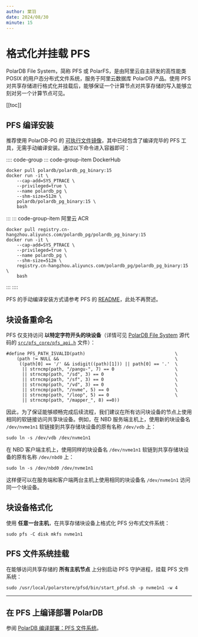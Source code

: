 ```yaml
---
author: 棠羽
date: 2024/08/30
minute: 15
---
```


# 格式化并挂载 PFS

<ArticleInfo :frontmatter=$frontmatter></ArticleInfo>

PolarDB File System，简称 PFS 或 PolarFS，是由阿里云自主研发的高性能类 POSIX 的用户态分布式文件系统，服务于阿里云数据库 PolarDB 产品。使用 PFS 对共享存储进行格式化并挂载后，能够保证一个计算节点对共享存储的写入能够立刻对另一个计算节点可见。

[[toc]]

## PFS 编译安装

推荐使用 PolarDB-PG 的 [可执行文件镜像](https://hub.docker.com/r/polardb/polardb_pg_binary/tags)，其中已经包含了编译完毕的 PFS 工具，无需手动编译安装。通过以下命令进入容器即可：

:::: code-group
::: code-group-item DockerHub

```shell:no-line-numbers
docker pull polardb/polardb_pg_binary:15
docker run -it \
    --cap-add=SYS_PTRACE \
    --privileged=true \
    --name polardb_pg \
    --shm-size=512m \
    polardb/polardb_pg_binary:15 \
    bash
```

:::
::: code-group-item 阿里云 ACR

```shell:no-line-numbers
docker pull registry.cn-hangzhou.aliyuncs.com/polardb_pg/polardb_pg_binary:15
docker run -it \
    --cap-add=SYS_PTRACE \
    --privileged=true \
    --name polardb_pg \
    --shm-size=512m \
    registry.cn-hangzhou.aliyuncs.com/polardb_pg/polardb_pg_binary:15 \
    bash
```

:::
::::

PFS 的手动编译安装方式请参考 PFS 的 [README](https://github.com/ApsaraDB/polardb-file-system/blob/master/Readme-CN.md)，此处不再赘述。

## 块设备重命名

PFS 仅支持访问 **以特定字符开头的块设备**（详情可见 [PolarDB File System](https://github.com/ApsaraDB/PolarDB-FileSystem) 源代码的 [`src/pfs_core/pfs_api.h`](https://github.com/ApsaraDB/PolarDB-FileSystem/blob/master/src/pfs_core/pfs_api.h) 文件）：

```c:no-line-numbers
#define PFS_PATH_ISVALID(path)                                  \
    (path != NULL &&                                            \
     ((path[0] == '/' && isdigit((path)[1])) || path[0] == '.'  \
      || strncmp(path, "/pangu-", 7) == 0                       \
      || strncmp(path, "/sd", 3) == 0                           \
      || strncmp(path, "/sf", 3) == 0                           \
      || strncmp(path, "/vd", 3) == 0                           \
      || strncmp(path, "/nvme", 5) == 0                         \
      || strncmp(path, "/loop", 5) == 0                         \
      || strncmp(path, "/mapper_", 8) ==0))
```

因此，为了保证能够顺畅完成后续流程，我们建议在所有访问块设备的节点上使用相同的软链接访问共享块设备。例如，在 NBD 服务端主机上，使用新的块设备名 `/dev/nvme1n1` 软链接到共享存储块设备的原有名称 `/dev/vdb` 上：

```shell:no-line-numbers
sudo ln -s /dev/vdb /dev/nvme1n1
```

在 NBD 客户端主机上，使用同样的块设备名 `/dev/nvme1n1` 软链到共享存储块设备的原有名称 `/dev/nbd0` 上：

```shell:no-line-numbers
sudo ln -s /dev/nbd0 /dev/nvme1n1
```

这样便可以在服务端和客户端两台主机上使用相同的块设备名 `/dev/nvme1n1` 访问同一个块设备。

## 块设备格式化

使用 **任意一台主机**，在共享存储块设备上格式化 PFS 分布式文件系统：

```shell:no-line-numbers
sudo pfs -C disk mkfs nvme1n1
```

## PFS 文件系统挂载

在能够访问共享存储的 **所有主机节点** 上分别启动 PFS 守护进程，挂载 PFS 文件系统：

```shell:no-line-numbers
sudo /usr/local/polarstore/pfsd/bin/start_pfsd.sh -p nvme1n1 -w 4
```

---

## 在 PFS 上编译部署 PolarDB

参阅 [PolarDB 编译部署：PFS 文件系统](./db-pfs.md)。
